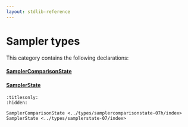 ```yaml
---
layout: stdlib-reference
---
```

# Sampler types

This category contains the following declarations:

#### [SamplerComparisonState](samplercomparisonstate-07h/index.html)

#### [SamplerState](samplerstate-07/index.html)


```{toctree}
:titlesonly:
:hidden:

SamplerComparisonState <../types/samplercomparisonstate-07h/index>
SamplerState <../types/samplerstate-07/index>
```
